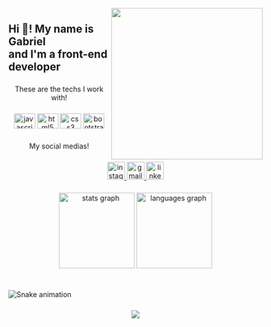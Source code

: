 <br clear="both">

<img align="right" height="300" src="https://i.pinimg.com/originals/01/f8/03/01f8037e4dc7156fb230f8a84ac6c776.jpg"  />

###

<h2 align="left">Hi 👋! My name is Gabriel <br>and I'm a front-end developer</h2>

###

<p align="center">These are the techs I work with!</p>

###

<div align="center">
  <img src="https://cdn.jsdelivr.net/gh/devicons/devicon/icons/javascript/javascript-original.svg" height="30" width="42" alt="javascript logo"  />
  <img src="https://cdn.jsdelivr.net/gh/devicons/devicon/icons/html5/html5-original.svg" height="30" width="42" alt="html5 logo"  />
  <img src="https://cdn.jsdelivr.net/gh/devicons/devicon/icons/css3/css3-original.svg" height="30" width="42" alt="css3 logo"  />
  <img src="https://cdn.jsdelivr.net/gh/devicons/devicon/icons/bootstrap/bootstrap-original.svg" height="30" width="42" alt="bootstrap logo"  />
</div>

###

<p align="center">My social medias!</p>

###

<div align="center">
  <a href="https://www.instagram.com/gabriel.kar/" target="_blank">
    <img src="https://img.shields.io/static/v1?message=Instagram&logo=instagram&label=&color=E4405F&logoColor=white&labelColor=&style=for-the-badge" height="35" alt="instagram logo"  />
  </a>
  <a href="https://mail.google.com/mail/u/0/#inbox" target="_blank">
    <img src="https://img.shields.io/static/v1?message=Gmail&logo=gmail&label=&color=D14836&logoColor=white&labelColor=&style=for-the-badge" height="35" alt="gmail logo"  />
  </a>
  <a href="https://www.linkedin.com/in/gabriel-carneiro-56b638201/" target="_blank">
    <img src="https://img.shields.io/static/v1?message=LinkedIn&logo=linkedin&label=&color=0077B5&logoColor=white&labelColor=&style=for-the-badge" height="35" alt="linkedin logo"  />
  </a>
</div>

###

<div align="center">
  <img src="https://github-readme-stats.vercel.app/api?hide_title=false&hide_rank=false&show_icons=true&include_all_commits=true&count_private=true&disable_animations=false&theme=dracula&locale=en&hide_border=false&username=GabrielCarneiro098" height="150" alt="stats graph"  />
  <img src="https://github-readme-stats.vercel.app/api/top-langs?locale=en&hide_title=false&layout=compact&card_width=320&langs_count=5&theme=dracula&hide_border=false&username=GabrielCarneiro098" height="150" alt="languages graph"  />
</div>

###

<br clear="both">

<img src="https://raw.githubusercontent.com/GabrielCarneiro098/GabrielCarneiro098/blob/output/snake.svg" alt="Snake animation" />

###

<div align="center">
  <img src="https://profile-counter.glitch.me/GabrielCarneiro098/count.svg?"  />
</div>

###
